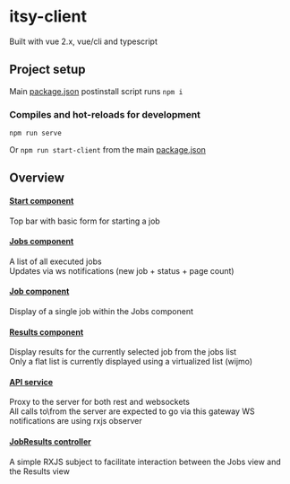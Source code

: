 # itsy-client
Built with vue 2.x, vue/cli and typescript  

## Project setup
Main [package.json](../package.json) postinstall script runs ```npm i```
### Compiles and hot-reloads for development
```
npm run serve
```
Or ```npm run start-client``` from the main [package.json](../package.json)

## Overview
#### [Start component](./src/components/Start.vue)
Top bar with basic form for starting a job
#### [Jobs component](./src/components/Jobs.vue)
A list of all executed jobs  
Updates via ws notifications (new job + status + page count)
#### [Job component](./src/components/Job.vue)
Display of a single job within the Jobs component
#### [Results component](./src/components/Results.vue)
Display results for the currently selected job from the jobs list  
Only a flat list is currently displayed using a virtualized list (wijmo)
#### [API service](./src/services/api-service.ts)
Proxy to the server for both rest and websockets  
All calls to\from the server are expected to go via this gateway
WS notifications are using rxjs observer
#### [JobResults controller](./src/services/job-results-controller.ts)
A simple RXJS subject to facilitate interaction between the Jobs view and the Results view